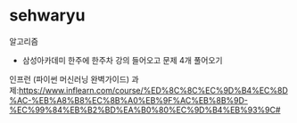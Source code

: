 # sehwaryu

알고리즘 
- 삼성아카데미
한주에 한주차 강의 들어오고 문제 4개 풀어오기

인프런 (파이썬 머신러닝 완벽가이드)
과제:https://www.inflearn.com/course/%ED%8C%8C%EC%9D%B4%EC%8D%AC-%EB%A8%B8%EC%8B%A0%EB%9F%AC%EB%8B%9D-%EC%99%84%EB%B2%BD%EA%B0%80%EC%9D%B4%EB%93%9C#
